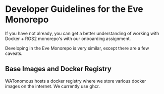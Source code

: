 # Developer Guidelines for the Eve Monorepo

If you have not already, you can get a better understanding of working with Docker + ROS2 monorepo's with our onboarding assignment.

Developing in the Eve Monorepo is very similar, except there are a few caveats.

## Base Images and Docker Registry

WATonomous hosts a docker registry where we store various docker images on the internet. We currently use ghcr.
